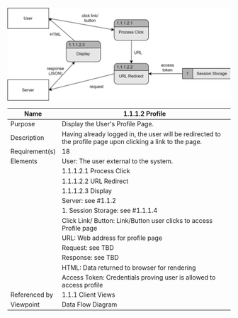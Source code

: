 ![Profile DFD](TeamThreeFiles/1.1.1.2_v2_ProfileDesignDiagram.drawio.svg)

| Name | 1.1.1.2 Profile |
| ----------- | ----------- |
| Purpose | Display the User's Profile Page. |
| Description | Having already logged in, the user will be redirected to the profile page upon clicking a link to the page. |
| Requirement(s) | 18 |
| Elements      | User: The user external to the system. |
|               |  1.1.1.2.1 Process Click | 
|               |  1.1.1.2.2 URL Redirect |
|               |  1.1.1.2.3 Display | 
|               |  Server: see #1.1.2 |
|               |  1. Session Storage: see #1.1.1.4 |
|               |  Click Link/ Button: Link/Button user clicks to access Profile page |
|               |  URL: Web address for profile page | 
|               |  Request: see TBD |
|               |  Response: see TBD |
|               |  HTML: Data returned to browser for rendering |
|               |  Access Token: Credentials proving user is allowed to access profile |
| Referenced by | 1.1.1 Client Views | 
| Viewpoint | Data Flow Diagram |
